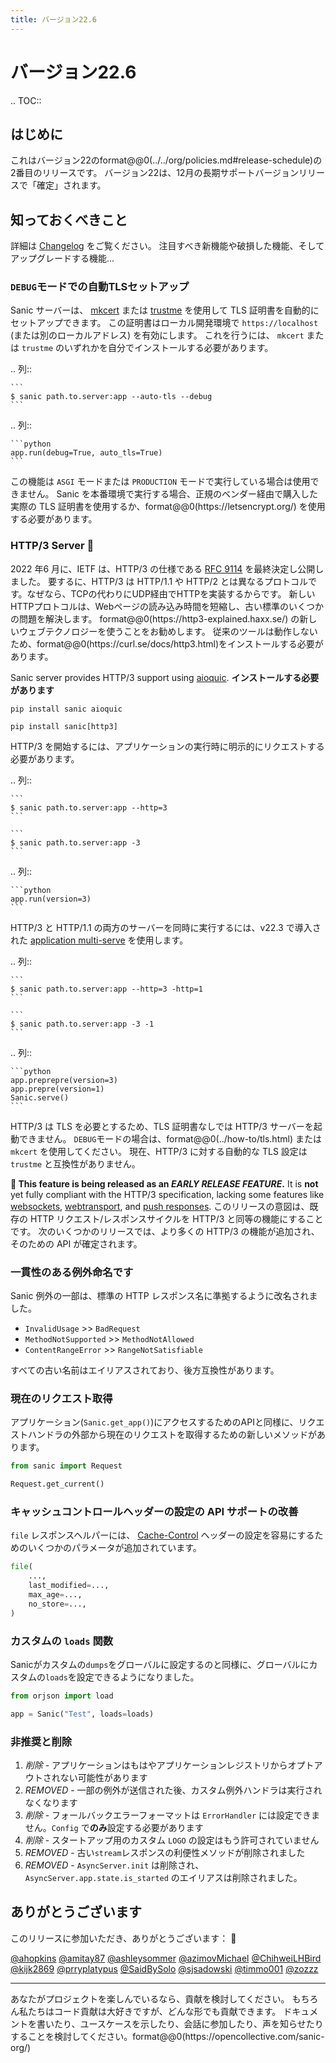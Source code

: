 ```yaml
---
title: バージョン22.6
---
```


# バージョン22.6

.. TOC::

## はじめに

これはバージョン22のformat@@0(../../org/policies.md#release-schedule)の2番目のリリースです。 バージョン22は、12月の長期サポートバージョンリリースで「確定」されます。

## 知っておくべきこと

詳細は [Changelog](https://sanic.readthedocs.io/en/stable/sanic/changelog.html) をご覧ください。 注目すべき新機能や破損した機能、そしてアップグレードする機能...

### `DEBUG`モードでの自動TLSセットアップ

Sanic サーバーは、 [mkcert](https://github.com/FiloSottile/mkcert) または [trustme](https://github.com/python-trio/trustme) を使用して TLS 証明書を自動的にセットアップできます。 この証明書はローカル開発環境で `https://localhost` (または別のローカルアドレス) を有効にします。 これを行うには、 `mkcert` または `trustme` のいずれかを自分でインストールする必要があります。

.. 列::

````
```
$ sanic path.to.server:app --auto-tls --debug
```
````

.. 列::

````
```python
app.run(debug=True, auto_tls=True)
```
````

この機能は `ASGI` モードまたは `PRODUCTION` モードで実行している場合は使用できません。 Sanic を本番環境で実行する場合、正規のベンダー経由で購入した実際の TLS 証明書を使用するか、format@@0(https\://letsencrypt.org/) を使用する必要があります。

### HTTP/3 Server 🚀

2022 年6 月に、IETF は、HTTP/3 の仕様である [RFC 9114](https://www.rfc-editor.org/rfc/rfc91114.html) を最終決定し公開しました。 要するに、HTTP/3 は HTTP/1.1 や HTTP/2 とは異なるプロトコルです。なぜなら、TCPの代わりにUDP経由でHTTPを実装するからです。 新しいHTTPプロトコルは、Webページの読み込み時間を短縮し、古い標準のいくつかの問題を解決します。 format@@0(https\://http3-explained.haxx.se/) の新しいウェブテクノロジーを使うことをお勧めします。 従来のツールは動作しないため、format@@0(https\://curl.se/docs/http3.html)をインストールする必要があります。

Sanic server provides HTTP/3 support using [aioquic](https://github.com/aiortc/aioquic). **インストールする必要があります**

```
pip install sanic aioquic
```

```
pip install sanic[http3]
```

HTTP/3 を開始するには、アプリケーションの実行時に明示的にリクエストする必要があります。

.. 列::

````
```
$ sanic path.to.server:app --http=3
```

```
$ sanic path.to.server:app -3
```
````

.. 列::

````
```python
app.run(version=3)
```
````

HTTP/3 と HTTP/1.1 の両方のサーバーを同時に実行するには、v22.3 で導入された [application multi-serve](./v22.3.html#application-multi-serve) を使用します。

.. 列::

````
```
$ sanic path.to.server:app --http=3 -http=1
```

```
$ sanic path.to.server:app -3 -1
```
````

.. 列::

````
```python
app.preprepre(version=3)
app.prepre(version=1)
Sanic.serve()
```
````

HTTP/3 は TLS を必要とするため、TLS 証明書なしでは HTTP/3 サーバーを起動できません。 `DEBUG`モードの場合は、format@@0(../how-to/tls.html) または `mkcert` を使用してください。 現在、HTTP/3 に対する自動的な TLS 設定は `trustme` と互換性がありません。

**👶 This feature is being released as an _EARLY RELEASE FEATURE_.** It is **not** yet fully compliant with the HTTP/3 specification, lacking some features like [websockets](https://websockets.spec.whatwg.org/), [webtransport](https://w3c.github.io/webtransport/), and [push responses](https://http3-explained.haxx.se/en/h3/h3-push). このリリースの意図は、既存の HTTP リクエスト/レスポンスサイクルを HTTP/3 と同等の機能にすることです。 次のいくつかのリリースでは、より多くの HTTP/3 の機能が追加され、そのための API が確定されます。

### 一貫性のある例外命名です

Sanic 例外の一部は、標準の HTTP レスポンス名に準拠するように改名されました。

- `InvalidUsage` >> `BadRequest`
- `MethodNotSupported` >> `MethodNotAllowed`
- `ContentRangeError` >> `RangeNotSatisfiable`

すべての古い名前はエイリアスされており、後方互換性があります。

### 現在のリクエスト取得

アプリケーション(`Sanic.get_app()`)にアクセスするためのAPIと同様に、リクエストハンドラの外部から現在のリクエストを取得するための新しいメソッドがあります。

```python
from sanic import Request

Request.get_current()
```

### キャッシュコントロールヘッダーの設定の API サポートの改善

`file` レスポンスヘルパーには、 [Cache-Control](https://developer.mozilla.org/en-US/docs/Web/HTTP/Headers/Cache-Control) ヘッダーの設定を容易にするためのいくつかのパラメータが追加されています。

```python
file(
    ...,
    last_modified=...,
    max_age=...,
    no_store=...,
)
```

### カスタムの `loads` 関数

Sanicがカスタムの`dumps`をグローバルに設定するのと同様に、グローバルにカスタムの`loads`を設定できるようになりました。

```python
from orjson import load

app = Sanic("Test", loads=loads)
```

### 非推奨と削除

1. _削除_ - アプリケーションはもはやアプリケーションレジストリからオプトアウトされない可能性があります
2. _REMOVED_ - 一部の例外が送信された後、カスタム例外ハンドラは実行されなくなります
3. _削除_ - フォールバックエラーフォーマットは `ErrorHandler` には設定できません。`Config` で**のみ**設定する必要があります
4. _削除_ - スタートアップ用のカスタム `LOGO` の設定はもう許可されていません
5. _REMOVED_ - 古い`stream`レスポンスの利便性メソッドが削除されました
6. _REMOVED_ - `AsyncServer.init` は削除され、`AsyncServer.app.state.is_started` のエイリアスは削除されました。

## ありがとうございます

このリリースに参加いただき、ありがとうございます： :clap:

[@ahopkins](https://github.com/ahopkins)
[@amitay87](https://github.com/amitay87)
[@ashleysommer](https://github.com/ashleysommer)
[@azimovMichael](https://github.com/azimovMichael)
[@ChihweiLHBird](https://github.com/ChihweiLHBird)
[@kijk2869](https://github.com/kijk2869)
[@prryplatypus](https://github.com/prryplatypus)
[@SaidBySolo](https://github.com/SaidBySolo)
[@sjsadowski](https://github.com/sjsadowski)
[@timmo001](https://github.com/timmo001)
[@zozzz](https://github.com/zozzz)

***

あなたがプロジェクトを楽しんでいるなら、貢献を検討してください。 もちろん私たちはコード貢献は大好きですが、どんな形でも貢献できます。 ドキュメントを書いたり、ユースケースを示したり、会話に参加したり、声を知らせたりすることを検討してください。format@@0(https\://opencollective.com/sanic-org/)
